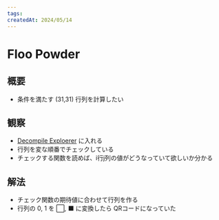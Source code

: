 ```yaml
---
tags:
createdAt: 2024/05/14
---
```


# Floo Powder

## 概要

* 条件を満たす (31,31) 行列を計算したい

## 観察

* [Decompile Exploerer](https://dogbolt.org/) に入れる
* 行列を変な順番でチェックしている
* チェックする関数を読めば、i行j列の値がどうなっていて欲しいか分かる

## 解法

* チェック関数の期待値に合わせて行列を作る
* 行列の 0, 1 を ⬜️, ⬛️ に変換したら QRコードになっていた
